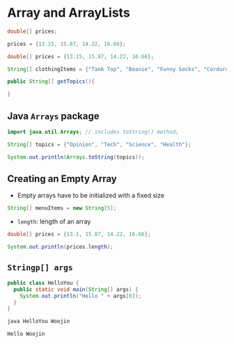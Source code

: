 # Array and ArrayLists

```java
double[] prices;

prices = {13.15, 15.87, 14.22, 16.66};

double[] prices = {13.15, 15.87, 14.22, 16.66};

String[] clothingItems = {"Tank Top", "Beanie", "Funny Socks", "Corduroys"};

public String[] getTopics(){

}
```

## Java `Arrays` package
```java
import java.util.Arrays; // includes toString() method;

String[] topics = {"Opinion", "Tech", "Science", "Health"};

System.out.println(Arrays.toString(topics));
```

## Creating an Empty Array
* Empty arrays have to be initialized with a fixed size
```java
String[] menuItems = new String[5];
```
* `length`: length of an array
```java
double[] prices = {13.1, 15.87, 14.22, 16.66};

System.out.println(prices.length);
```


## `Stringp[] args`
```java
public class HelloYou {
  public static void main(String[] args) {
    System.out.println("Hello " + args[0]);  
  }
}

java HelloYou Woojin

Hello Woojin
```

